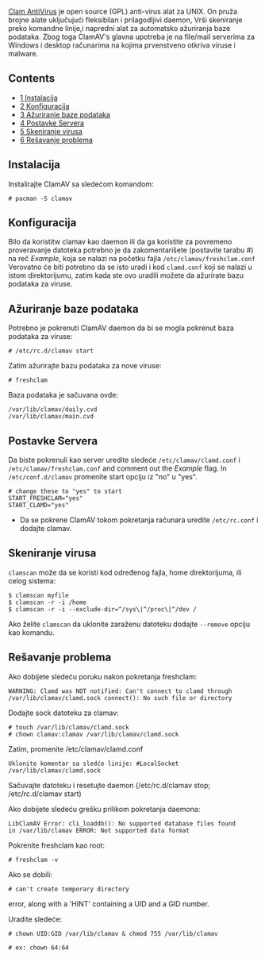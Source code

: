 [Clam AntiVirus](http://www.clamav.net) je open source (GPL) anti-virus alat za UNIX. On pruža brojne alate uključujući fleksibilan i prilagodljivi daemon, Vrši skeniranje preko komandne linije,i napredni alat za automatsko ažuriranja baze podataka. Zbog toga ClamAV's glavna upotreba je na file/mail serverima za Windows i desktop računarima na kojima prvenstveno otkriva viruse i malware.

## Contents

*   [1 Instalacija](#Instalacija)
*   [2 Konfiguracija](#Konfiguracija)
*   [3 Ažuriranje baze podataka](#A.C5.BEuriranje_baze_podataka)
*   [4 Postavke Servera](#Postavke_Servera)
*   [5 Skeniranje virusa](#Skeniranje_virusa)
*   [6 Rešavanje problema](#Re.C5.A1avanje_problema)

## Instalacija

Instalirajte ClamAV sa sledećom komandom:

```
# pacman -S clamav

```

## Konfiguracija

Bilo da koristitw clamav kao daemon ili da ga koristite za povremeno proveravanje datoteka potrebno je da zakomentarišete (postavite tarabu #) na reč _Example_, koja se nalazi na početku fajla `/etc/clamav/freshclam.conf` Verovatno će biti potrebno da se isto uradi i kod `clamd.conf` koji se nalazi u istom direktorijumu, zatim kada ste ovo uradili možete da ažurirate bazu podataka za viruse.

## Ažuriranje baze podataka

Potrebno je pokrenuti ClamAV daemon da bi se mogla pokrenut baza podataka za viruse:

```
# /etc/rc.d/clamav start

```

Zatim ažurirajte bazu podataka za nove viruse:

```
# freshclam

```

Baza podataka je sačuvana ovde:

```
/var/lib/clamav/daily.cvd
/var/lib/clamav/main.cvd

```

## Postavke Servera

Da biste pokrenuli kao server uredite sledeće `/etc/clamav/clamd.conf` i `/etc/clamav/freshclam.conf` and comment out the _Example_ flag. In `/etc/conf.d/clamav` promenite start opciju iz "no" u "yes".

```
# change these to "yes" to start
START_FRESHCLAM="yes"
START_CLAMD="yes"

```

*   Da se pokrene ClamAV tokom pokretanja računara uredite `/etc/rc.conf` i dodajte clamav.

## Skeniranje virusa

`clamscan` može da se koristi kod određenog fajla, home direktorijuma, ili celog sistema:

```
$ clamscan myfile
$ clamscan -r -i /home
$ clamscan -r -i --exclude-dir=^/sys\|^/proc\|^/dev /

```

Ako želite `clamscan` da uklonite zaraženu datoteku dodajte `--remove` opciju kao komandu.

## Rešavanje problema

Ako dobijete sledeću poruku nakon pokretanja freshclam:

```
WARNING: Clamd was NOT notified: Can't connect to clamd through 
/var/lib/clamav/clamd.sock connect(): No such file or directory

```

Dodajte sock datoteku za clamav:

```
# touch /var/lib/clamav/clamd.sock
# chown clamav:clamav /var/lib/clamav/clamd.sock

```

Zatim, promenite /etc/clamav/clamd.conf

```
Uklonite komentar sa sledće linije: #LocalSocket /var/lib/clamav/clamd.sock

```

Sačuvajte datoteku i resetujte daemon (/etc/rc.d/clamav stop; /etc/rc.d/clamav start)

Ako dobijete sledeću grešku prilikom pokretanja daemona:

```
LibClamAV Error: cli_loaddb(): No supported database files found
in /var/lib/clamav ERROR: Not supported data format

```

Pokrenite freshclam kao root:

```
# freshclam -v

```

Ako se dobili:

```
# can't create temporary directory

```

error, along with a 'HINT' containing a UID and a GID number.

Uradite sledeće:

```
# chown UID:GID /var/lib/clamav & chmod 755 /var/lib/clamav 

```

```
# ex: chown 64:64

```